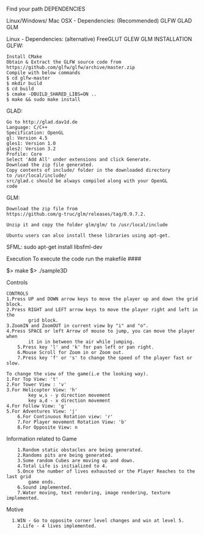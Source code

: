 Find your path
DEPENDENCIES

Linux/Windows/ Mac OSX - Dependencies: (Recommended) GLFW GLAD GLM

Linux - Dependencies: (alternative) FreeGLUT GLEW GLM
INSTALLATION
GLFW:

    Install CMake
    Obtain & Extract the GLFW source code from
    https://github.com/glfw/glfw/archive/master.zip
    Compile with below commands
    $ cd glfw-master
    $ mkdir build
    $ cd build
    $ cmake -DBUILD_SHARED_LIBS=ON ..
    $ make && sudo make install

GLAD:

    Go to http://glad.dav1d.de
    Language: C/C++
    Specification: OpenGL
    gl: Version 4.5
    gles1: Version 1.0
    gles2: Version 3.2
    Profile: Core
    Select 'Add All' under extensions and click Generate.
    Download the zip file generated.
    Copy contents of include/ folder in the downloaded directory
    to /usr/local/include/
    src/glad.c should be always compiled along with your OpenGL
    code

GLM:

    Download the zip file from
    https://github.com/g-truc/glm/releases/tag/0.9.7.2.

    Unzip it and copy the folder glm/glm/ to /usr/local/include

    Ubuntu users can also install these libraries using apt-get.

SFML:
			sudo apt-get install libsfml-dev

Execution
To execute the code run the makefile ####

$> make
$> ./sample3D



Controls

    CONTROLS
    1.Press UP and DOWN arrow keys to move the player up and down the grid block.
    2.Press RIGHT and LEFT arrow keys to move the player right and left in the
		 	grid block.
    3.ZoomIN and ZoomOUT in current view by "i" and "o".
    4.Press SPACE or left Arrow of mouse to jump, you can move the player when
			it in in between the air while jumping.
		5.Press key 'l' and 'k' for pan left or pan right.
		6.Mouse Scroll for Zoom in or Zoom out.
		7.Press key 'f' or 's' to change the speed of the player fast or slow.

    To change the view of the game(i.e the looking way).
    1.For Top View: 't'
    2.For Tower View : 'v'
    3.For Helicopter View: 'h'
			key w,s - y direction movement
			key a,d - x direction movement
    4.For Follow View: 'g'
    5.For Adventures View: 'j'
		6.For Continuous Rotation view: 'r'
		7.For Player movement Rotation View: 'b'
		8.For Opposite View: n

Information related to Game

		1.Random static obstacles are being generated.
		2.Randoms pits are being generated.
		3.Some random Cubes are moving up and down.
		4.Total Life is initialized to 4.
		5.Once the number of lives exhausted or the Player Reaches to the last grid
		 	game ends.
		6.Sound implemented.
		7.Water moving, text rendering, image rendering, texture implemented.

Motive

	  1.WIN - Go to opposite corner level changes and win at level 5.
		2.Life - 4 lives implemented.

